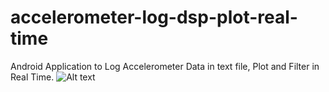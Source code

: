 # accelerometer-log-dsp-plot-real-time
Android Application to Log Accelerometer Data in text file, Plot and Filter in Real Time.
![Alt text](accelerometer-log-dsp-plot-real-time/Z-AxisData-Plot.jpg?raw=true "Accelerometer Z Axis Data ")

